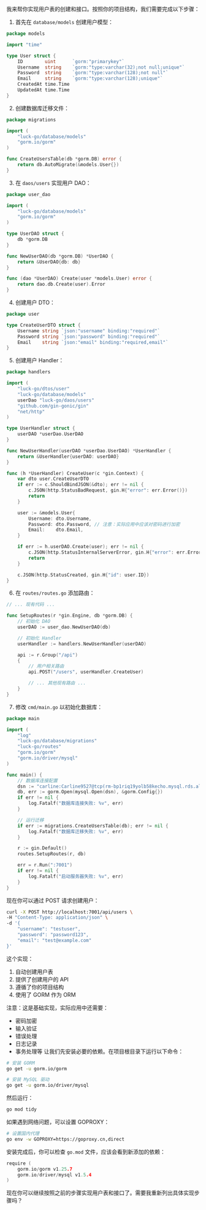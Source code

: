 我来帮你实现用户表的创建和接口。按照你的项目结构，我们需要完成以下步骤：

1. 首先在 `database/models` 创建用户模型：

```go:database/models/user.go
package models

import "time"

type User struct {
    ID        uint      `gorm:"primarykey"`
    Username  string    `gorm:"type:varchar(32);not null;unique"`
    Password  string    `gorm:"type:varchar(128);not null"`
    Email     string    `gorm:"type:varchar(128);unique"`
    CreatedAt time.Time
    UpdatedAt time.Time
}
```

2. 创建数据库迁移文件：

```go:database/migrations/000001_create_users_table.go
package migrations

import (
    "luck-go/database/models"
    "gorm.io/gorm"
)

func CreateUsersTable(db *gorm.DB) error {
    return db.AutoMigrate(&models.User{})
}
```

3. 在 `daos/users` 实现用户 DAO：

```go:daos/users/user_dao.go
package user_dao

import (
    "luck-go/database/models"
    "gorm.io/gorm"
)

type UserDAO struct {
    db *gorm.DB
}

func NewUserDAO(db *gorm.DB) *UserDAO {
    return &UserDAO{db: db}
}

func (dao *UserDAO) Create(user *models.User) error {
    return dao.db.Create(user).Error
}
```

4. 创建用户 DTO：

```go:dtos/user/user_dto.go
package user

type CreateUserDTO struct {
    Username string `json:"username" binding:"required"`
    Password string `json:"password" binding:"required"`
    Email    string `json:"email" binding:"required,email"`
}
```

5. 创建用户 Handler：

```go:handlers/user_handler.go
package handlers

import (
    "luck-go/dtos/user"
    "luck-go/database/models"
    userDao "luck-go/daos/users"
    "github.com/gin-gonic/gin"
    "net/http"
)

type UserHandler struct {
    userDAO *userDao.UserDAO
}

func NewUserHandler(userDAO *userDao.UserDAO) *UserHandler {
    return &UserHandler{userDAO: userDAO}
}

func (h *UserHandler) CreateUser(c *gin.Context) {
    var dto user.CreateUserDTO
    if err := c.ShouldBindJSON(&dto); err != nil {
        c.JSON(http.StatusBadRequest, gin.H{"error": err.Error()})
        return
    }

    user := &models.User{
        Username: dto.Username,
        Password: dto.Password, // 注意：实际应用中应该对密码进行加密
        Email:    dto.Email,
    }

    if err := h.userDAO.Create(user); err != nil {
        c.JSON(http.StatusInternalServerError, gin.H{"error": err.Error()})
        return
    }

    c.JSON(http.StatusCreated, gin.H{"id": user.ID})
}
```

6. 在 `routes/routes.go` 添加路由：

```go:routes/routes.go
// ... 现有代码 ...

func SetupRoutes(r *gin.Engine, db *gorm.DB) {
    // 初始化 DAO
    userDAO := user_dao.NewUserDAO(db)

    // 初始化 Handler
    userHandler := handlers.NewUserHandler(userDAO)

    api := r.Group("/api")
    {
        // 用户相关路由
        api.POST("/users", userHandler.CreateUser)

        // ... 其他现有路由 ...
    }
}
```

7. 修改 `cmd/main.go` 以初始化数据库：

```go:cmd/main.go
package main

import (
    "log"
    "luck-go/database/migrations"
    "luck-go/routes"
    "gorm.io/gorm"
    "gorm.io/driver/mysql"
)

func main() {
    // 数据库连接配置
    dsn := "carline:Carline9527@tcp(rm-bp1riq19yolb58kecho.mysql.rds.aliyuncs.com:3306)/test_cn?charset=utf8mb4&parseTime=True&loc=Local"
    db, err := gorm.Open(mysql.Open(dsn), &gorm.Config{})
    if err != nil {
        log.Fatalf("数据库连接失败: %v", err)
    }

    // 运行迁移
    if err := migrations.CreateUsersTable(db); err != nil {
        log.Fatalf("数据库迁移失败: %v", err)
    }

    r := gin.Default()
    routes.SetupRoutes(r, db)

    err = r.Run(":7001")
    if err != nil {
        log.Fatalf("启动服务器失败: %v", err)
    }
}
```

现在你可以通过 POST 请求创建用户：

```bash
curl -X POST http://localhost:7001/api/users \
-H "Content-Type: application/json" \
-d '{
    "username": "testuser",
    "password": "password123",
    "email": "test@example.com"
}'
```

这个实现：

1. 自动创建用户表
2. 提供了创建用户的 API
3. 遵循了你的项目结构
4. 使用了 GORM 作为 ORM

注意：这是基础实现，实际应用中还需要：

- 密码加密
- 输入验证
- 错误处理
- 日志记录
- 事务处理等
  让我们先安装必要的依赖。在项目根目录下运行以下命令：

```bash
# 安装 GORM
go get -u gorm.io/gorm

# 安装 MySQL 驱动
go get -u gorm.io/driver/mysql
```

然后运行：

```bash
go mod tidy
```

如果遇到网络问题，可以设置 GOPROXY：

```bash
# 设置国内代理
go env -w GOPROXY=https://goproxy.cn,direct
```

安装完成后，你可以检查 `go.mod` 文件，应该会看到新添加的依赖：

```go
require (
    gorm.io/gorm v1.25.7
    gorm.io/driver/mysql v1.5.4
)
```

现在你可以继续按照之前的步骤实现用户表和接口了。需要我重新列出具体实现步骤吗？
